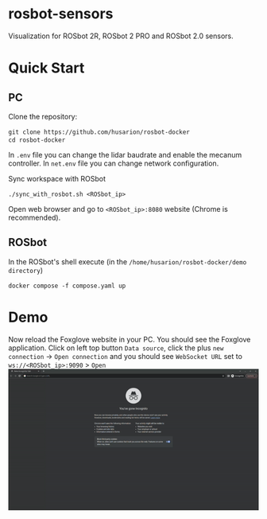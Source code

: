 # rosbot-sensors
Visualization for ROSbot 2R, ROSbot 2 PRO and ROSbot 2.0 sensors.

# Quick Start
## PC
Clone the repository:
```
git clone https://github.com/husarion/rosbot-docker
cd rosbot-docker
```

In `.env` file you can change the lidar baudrate and enable the mecanum controller.
In `net.env` file you can change network configuration.

Sync workspace with ROSbot
```
./sync_with_rosbot.sh <ROSbot_ip>
```

Open web browser and go to `<ROSbot_ip>:8080` website (Chrome is recommended).

## ROSbot
In the ROSbot's shell execute (in the `/home/husarion/rosbot-docker/demo directory`)
```
docker compose -f compose.yaml up
```

# Demo
Now reload the Foxglove website in your PC. You should see the Foxglove application. Click on left top button `Data source`, click the plus `new connection` -> `Open connection` and you should see `WebSocket URL` set to `ws://<ROSbot_ip>:9090` > `Open`
![foxglove_sensors](.docs/foxglove_connect.gif)